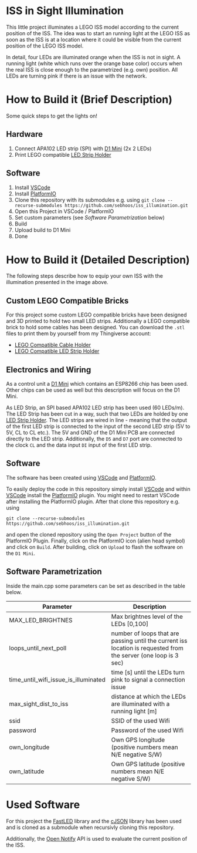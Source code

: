 # ISS in Sight Illumination

This little project illuminates a LEGO ISS model according to the current position of the ISS. The idea was to start an running light at the LEGO ISS as soon as the ISS is at a location where it could be visible from the current position of the LEGO ISS model. 

In detail, four LEDs are illuminated orange when the ISS is not in sight. A running light (white which runs over the orange base color) occurs when the real ISS is close enough to the parametrized (e.g. own) position. All LEDs are turning pink if there is an issue with the network.


# How to Build it (Brief Description)

Some quick steps to get the lights on!

## Hardware
1. Connect APA102 LED strip (SPI) with [D1 Mini](https://www.wemos.cc/en/latest/d1/d1_mini.html) (2x 2 LEDs)
2. Print LEGO compatible [LED Strip Holder](https://www.thingiverse.com/thing:4407300)

## Software
1. Install [VSCode](https://code.visualstudio.com/)
2. Install [PlatformIO](https://platformio.org/install/ide?install=vscode) 
3. Clone this repository with its submodules e.g. using `git clone --recurse-submodules https://github.com/sebhoos/iss_illumination.git`
4. Open this Project in VSCode / PlatformIO
5. Set custom parameters (see _Software Parametrization_ below)
6. Build
7. Upload build to D1 Mini
8. Done


# How to Build it (Detailed Description)

The following steps describe how to equip your own ISS with the illumination presented in the image above.


## Custom LEGO Compatible Bricks
For this project some custom LEGO compatible bricks have been designed and 3D printed to hold two small LED strips. Additionally a LEGO compatible brick to hold some cables has been designed. You can download the `.stl` files to print them by yourself from my Thingiverse account:
- [LEGO Compatible Cable Holder](https://www.thingiverse.com/thing:4434793)
- [LEGO Compatible LED Strip Holder](https://www.thingiverse.com/thing:4407300)


## Electronics and Wiring
As a control unit a [D1 Mini](https://www.wemos.cc/en/latest/d1/d1_mini.html) which contains an ESP8266 chip has been used. Other chips can be used as well but this description will focus on the D1 Mini.

As LED Strip, an SPI based APA102 LED strip has been used (60 LEDs/m). The LED Strip has been cut in a way, such that two LEDs are holded by one [LED Strip Holder](https://www.thingiverse.com/thing:4407300). The LED strips are wired in line - meaning that the output of the first LED strip is connected to the input of the second LED strip (5V to 5V, CL to CL etc.). The 5V and GND of the D1 Mini PCB are connected directly to the LED strip. Additionally, the `D5` and `D7` port are connected to the clock `CL` and the data input `DI` input of the first LED strip.

## Software
The software has been created using [VSCode](https://code.visualstudio.com/) and [PlatformIO](https://platformio.org/install/ide?install=vscode).

To easily deploy the code in this repository simply install [VSCode](https://code.visualstudio.com/) and within [VSCode](https://code.visualstudio.com/) install the [PlatformIO](https://platformio.org/install/ide?install=vscode) plugin. You might need to restart VSCode after installing the PlatformIO plugin. After that clone this repository e.g. using

``git clone --recurse-submodules https://github.com/sebhoos/iss_illumination.git``

and open the cloned repository using the `Open Project` button of the PlatformIO Plugin. Finally, click on the PlatformIO icon (alien head symbol) and click on `Build`. After building, click on `Upload` to flash the software on the `D1 Mini`.  

## Software Parametrization

Inside the main.cpp some parameters can be set as described in the table below.

| Parameter | Description |
|--- |--- |
| MAX_LED_BRIGHTNES | Max brightnes level of the LEDs [0,100]
| loops_until_next_poll | number of loops that are passing until the current iss location is requested from the server (one loop is 3 sec) |
| time_until_wifi_issue_is_illuminated | time [s] until the LEDs turn pink to signal a connection issue |
| max_sight_dist_to_iss | distance at which the LEDs are illuminated with a running light [m]|
| ssid | SSID of the used Wifi |
| password | Password of the used Wifi |
| own_longitude | Own GPS longitude (positive numbers mean N/E negative S/W) | 
own_latitude | Own GPS latitude (positive numbers mean N/E negative S/W) |



# Used Software

For this project the [FastLED](https://github.com/FastLED/FastLED) library and the [cJSON](https://github.com/DaveGamble/cJSON) library has been used and is cloned as a submodule when recursivly cloning this repository.

Additionally, the [Open Notify](http://open-notify.org/) API is used to evaluate the current position of the ISS.